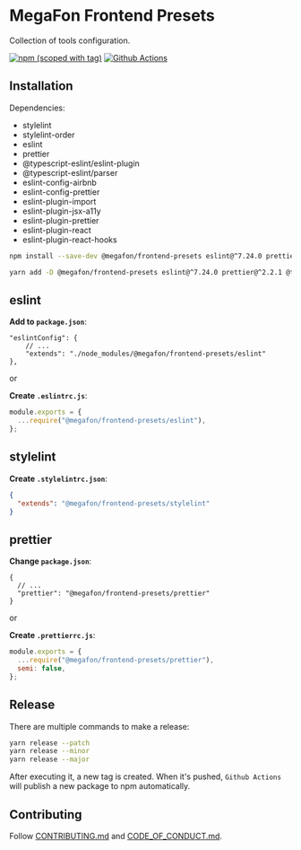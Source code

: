 # MegaFon Frontend Presets

Collection of tools configuration.

[![npm (scoped with tag)](https://img.shields.io/npm/v/@megafon/frontend-presets/latest?label=%40megafon%2Ffrontend-presets)](https://www.npmjs.com/package/@megafon/frontend-presets)
[![Github Actions](https://github.com/MegafonWebLab/frontend-presets/workflows/auto%20publish%20ci/badge.svg)](https://github.com/MegafonWebLab/frontend-presets/actions)

## Installation

Dependencies:

- stylelint
- stylelint-order
- eslint
- prettier
- @typescript-eslint/eslint-plugin
- @typescript-eslint/parser
- eslint-config-airbnb
- eslint-config-prettier
- eslint-plugin-import
- eslint-plugin-jsx-a11y
- eslint-plugin-prettier
- eslint-plugin-react
- eslint-plugin-react-hooks

```bash
npm install --save-dev @megafon/frontend-presets eslint@^7.24.0 prettier@^2.2.1 @typescript-eslint/eslint-plugin@^4.22.0 @typescript-eslint/parser@^4.22.0 eslint-config-airbnb@^18.2.1 eslint-config-prettier@^8.2.0 eslint-plugin-import@^2.22.1 eslint-plugin-jsx-a11y@^6.4.1 eslint-plugin-prettier@^3.4.0 eslint-plugin-react@^7.23.2 eslint-plugin-react-hooks@^4.2.0 stylelint@^13.12.0 stylelint-order@^4.1.0
```

```bash
yarn add -D @megafon/frontend-presets eslint@^7.24.0 prettier@^2.2.1 @typescript-eslint/eslint-plugin@^4.21.0 @typescript-eslint/parser@^4.22.0 eslint-config-airbnb@^18.2.1 eslint-config-prettier@^8.2.0 eslint-plugin-import@^2.22.1 eslint-plugin-jsx-a11y@^6.4.1 eslint-plugin-prettier@^3.4.0 eslint-plugin-react@^7.23.2 eslint-plugin-react-hooks@^4.2.0 stylelint@^13.12.0 stylelint-order@^4.1.0
```

## eslint

**Add to `package.json`**:

```jsonc
"eslintConfig": {
    // ...
    "extends": "./node_modules/@megafon/frontend-presets/eslint"
},
```

or

**Create `.eslintrc.js`**:

```js
module.exports = {
  ...require("@megafon/frontend-presets/eslint"),
};
```

## stylelint

**Create `.stylelintrc.json`**:

```json
{
  "extends": "@megafon/frontend-presets/stylelint"
}
```

## prettier

**Change `package.json`**:

```jsonc
{
  // ...
  "prettier": "@megafon/frontend-presets/prettier"
}
```

or

**Create `.prettierrc.js`**:

```js
module.exports = {
  ...require("@megafon/frontend-presets/prettier"),
  semi: false,
};
```

## Release

There are multiple commands to make a release:

```bash
yarn release --patch
yarn release --minor
yarn release --major
```

After executing it, a new tag is created. When it's pushed, `Github Actions` will publish a new package to npm automatically.

## Contributing

Follow [CONTRIBUTING.md](CONTRIBUTING.md) and [CODE_OF_CONDUCT.md](CODE_OF_CONDUCT.md).
